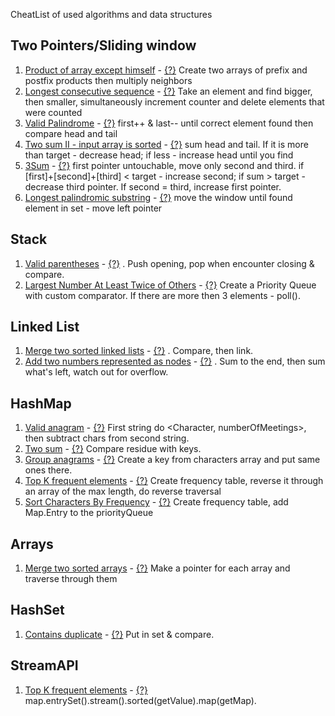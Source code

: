 CheatList of used algorithms and data structures

## Two Pointers/Sliding window

1) [Product of array except himself](https://leetcode.com/problems/product-of-array-except-self/) - [{?}](https://github.com/Danylo-Sashchuk/leetcode/blob/b4ff7a44fd63d3e622dbb93abd1f6687bccafcfe/src/arrays/ProductOfArrayExceptSelf.java)
   Create two arrays of prefix and postfix products then multiply neighbors
2) [Longest consecutive sequence](https://leetcode.com/problems/longest-consecutive-sequence/description/) - [{?}](https://github.com/Danylo-Sashchuk/leetcode/blob/e48d0a89d38ceb9ba5ccb743205f718c3a702a80/src/arrays/LongestConsecutiveSequence.java)
   Take an element and find bigger, then smaller, simultaneously increment counter and delete elements that were counted
3) [Valid Palindrome](https://leetcode.com/problems/valid-palindrome/) - [{?}](https://github.com/Danylo-Sashchuk/leetcode/blob/81e67da0d9b96795f6f125fe25ef41e511b7a727/src/arrays/validPalindrome.java)
   first++ & last-- until correct element found then compare head and tail
4) [Two sum II - input array is sorted](https://leetcode.com/problems/two-sum-ii-input-array-is-sorted/) - [{?}](https://github.com/Danylo-Sashchuk/leetcode/blob/c479d8fda0bffd240a950b6b0a197fd39b88359a/src/arrays/TwoSumInputArrayIsSorted.java)
   sum head and tail. If it is more than target - decrease head; if less - increase head until you find
5) [3Sum](https://leetcode.com/problems/3sum/) - [{?}](https://github.com/Danylo-Sashchuk/leetcode/blob/5b6d12e3837dd5869e072ca48f945aea36413150/src/arrays/SumOfThree.java)
   first pointer untouchable, move only second and third. if [first]+[second]+[third] < target - increase second; if
   sum > target - decrease third pointer. If second = third, increase first pointer.
6) [Longest palindromic substring](https://leetcode.com/problems/longest-palindromic-substring/) - [{?}](https://github.com/Danylo-Sashchuk/leetcode/blob/177fb49396ce853e9e1162cca64c4d37a8dcac46/src/arrays/LongestSubstringWithoutRepeatingCharacters.java)
   move the window until found element in set - move left pointer

## Stack

1) [Valid parentheses](https://leetcode.com/problems/valid-parentheses/) - [{?}](https://github.com/Danylo-Sashchuk/leetcode/blob/d644e0491871f8b1782f2bf9ca9dcff345b8155d/src/ValidParentheses.java)
   . Push opening, pop when encounter closing & compare.
2) [Largest Number At Least Twice of Others](https://leetcode.com/problems/largest-number-at-least-twice-of-others/) - [{?}](https://github.com/Danylo-Sashchuk/leetcode/blob/2446d4195dc339b68bf8c4a0de136ffe6349466f/src/arrays/LargestNumberAtLeastTwiceofOthers.java)
   Create a Priority Queue with custom comparator. If there are more then 3 elements - poll().

## Linked List

1) [Merge two sorted linked lists](https://leetcode.com/problems/merge-two-sorted-lists/) - [{?}](https://github.com/Danylo-Sashchuk/leetcode/blob/43f02e3862063e3fcb0b34203e0de02fc14cb2ec/src/linkedlist/ListNode.java)
   . Compare, then link.
2) [Add two numbers represented as nodes](https://leetcode.com/problems/add-two-numbers/) - [{?}](https://github.com/Danylo-Sashchuk/leetcode/blob/571af55fc4c98c2ddd0b96f27251388214d7a778/src/linkedlist/AddTwoNumbersUsingNodes.java)
   . Sum to the end, then sum what's left, watch out for overflow.

## HashMap

1) [Valid anagram](https://leetcode.com/problems/valid-anagram/submissions/945234877/) - [{?}](https://github.com/Danylo-Sashchuk/leetcode/blob/044578f20a2eb7b770e3d71dd38d90f7b9af170f/src/hashmap/ValidAnagram.java)
   First string do <Character, numberOfMeetings>, then subtract chars from second string.
2) [Two sum](https://leetcode.com/problems/two-sum/description/) - [{?}](https://github.com/Danylo-Sashchuk/leetcode/blob/c7440c269bd4795215a9e2c467456f783bb68eb0/src/hashset/TwoSum.java)
   Compare residue with keys.
3) [Group anagrams](https://leetcode.com/problems/group-anagrams/submissions/945263799/) - [{?}](https://github.com/Danylo-Sashchuk/leetcode/blob/24768a098f6ff46c53ad6c90b6e9dabb14db8511/src/hashset/GroupAnagrams.java)
   Create a key from characters array and put same ones there.
4) [Top K frequent elements](https://leetcode.com/problems/top-k-frequent-elements/description/) - [{?}](https://github.com/Danylo-Sashchuk/leetcode/blob/ec9d3011b70efb103b3a6591aa62ef17c393b268/src/arrays/TopKFrequentElements.java)
   Create frequency table, reverse it through an array of the max length, do reverse traversal
5) [Sort Characters By Frequency](https://leetcode.com/problems/sort-characters-by-frequency/) - [{?}](https://github.com/Danylo-Sashchuk/leetcode/blob/8ac234804efb360fe97b4ec6496c971c92c68178/src/SortCharactersByFrequency.java)
   Create frequency table, add Map.Entry to the priorityQueue

## Arrays

1) [Merge two sorted arrays](https://leetcode.com/problems/merge-sorted-array/) - [{?}](https://github.com/Danylo-Sashchuk/leetcode/blob/364d9f5ecb0acd9195ea2cc41eccc13e5343150f/src/arrays/MergeSortedArray.java)
   Make a pointer for each array and traverse through them

## HashSet

1) [Contains duplicate](https://leetcode.com/problems/contains-duplicate/description) - [{?}](https://github.com/Danylo-Sashchuk/leetcode/blob/af65bc8cfe6f118533f3fe23e4718fcd1ca1d342/src/arrays/ContainsDuplicate.java)
   Put in set & compare.

## StreamAPI

1) [Top K frequent elements](https://leetcode.com/problems/top-k-frequent-elements/description/) - [{?}](https://github.com/Danylo-Sashchuk/leetcode/blob/ec9d3011b70efb103b3a6591aa62ef17c393b268/src/arrays/TopKFrequentElements.java)
   map.entrySet().stream().sorted(getValue).map(getMap). 